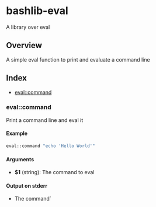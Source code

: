 # bashlib-eval

A library over eval

## Overview

A simple eval function to print and evaluate a command line

## Index

* [eval::command](#evalcommand)

### eval::command

Print a command line and eval it

#### Example

```bash
eval::command "echo 'Hello World'"
```

#### Arguments

* **$1** (string): The command to eval

#### Output on stderr

* The command`

